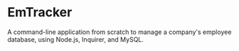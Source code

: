# EmTracker
A command-line application from scratch to manage a company's employee database, using Node.js, Inquirer, and MySQL.
